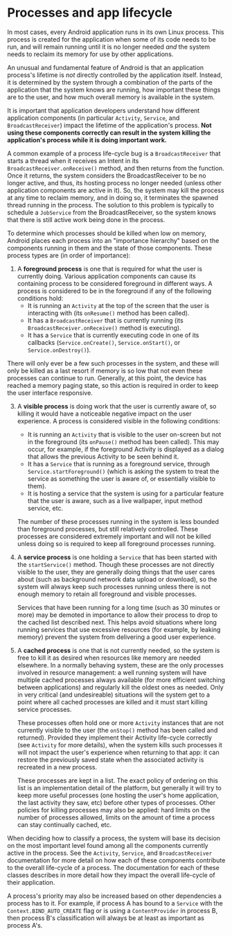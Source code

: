 # Processes and app lifecycle

In most cases, every Android application runs in its own Linux process. This process is created for the application when some of its code needs to be run, and will remain running until it is no longer needed _and_ the system needs to reclaim its memory for use by other applications.

An unusual and fundamental feature of Android is that an application process's lifetime is _not_ directly controlled by the application itself. Instead, it is determined by the system through a combination of the parts of the application that the system knows are running, how important these things are to the user, and how much overall memory is available in the system.

It is important that application developers understand how different application components (in particular `Activity`, `Service`, and `BroadcastReceiver`) impact the lifetime of the application's process. **Not using these components correctly can result in the system killing the application's process while it is doing important work.**

A common example of a process life-cycle bug is a `BroadcastReceiver` that starts a thread when it receives an Intent in its `BroadcastReceiver.onReceive()` method, and then returns from the function. Once it returns, the system considers the BroadcastReceiver to be no longer active, and thus, its hosting process no longer needed (unless other application components are active in it). So, the system may kill the process at any time to reclaim memory, and in doing so, it terminates the spawned thread running in the process. The solution to this problem is typically to schedule a `JobService` from the BroadcastReceiver, so the system knows that there is still active work being done in the process.

To determine which processes should be killed when low on memory, Android places each process into an "importance hierarchy" based on the components running in them and the state of those components. These process types are (in order of importance):

1.  A **foreground process** is one that is required for what the user is currently doing. Various application components can cause its containing process to be considered foreground in different ways. A process is considered to be in the foreground if any of the following conditions hold:
    *   It is running an `Activity` at the top of the screen that the user is interacting with (its `onResume()` method has been called).
    *   It has a `BroadcastReceiver` that is currently running (its `BroadcastReceiver.onReceive()` method is executing).
    *   It has a `Service` that is currently executing code in one of its callbacks (`Service.onCreate()`, `Service.onStart()`, or `Service.onDestroy()`).

There will only ever be a few such processes in the system, and these will only be killed as a last resort if memory is so low that not even these processes can continue to run. Generally, at this point, the device has reached a memory paging state, so this action is required in order to keep the user interface responsive.

3.  A **visible process** is doing work that the user is currently aware of, so killing it would have a noticeable negative impact on the user experience. A process is considered visible in the following conditions:
    
    *   It is running an `Activity` that is visible to the user on-screen but not in the foreground (its `onPause()` method has been called). This may occur, for example, if the foreground Activity is displayed as a dialog that allows the previous Activity to be seen behind it.
    *   It has a `Service` that is running as a foreground service, through `Service.startForeground()` (which is asking the system to treat the service as something the user is aware of, or essentially visible to them).
    *   It is hosting a service that the system is using for a particular feature that the user is aware, such as a live wallpaper, input method service, etc.
    
    The number of these processes running in the system is less bounded than foreground processes, but still relatively controlled. These processes are considered extremely important and will not be killed unless doing so is required to keep all foreground processes running.
    
4.  A **service process** is one holding a `Service` that has been started with the `startService()` method. Though these processes are not directly visible to the user, they are generally doing things that the user cares about (such as background network data upload or download), so the system will always keep such processes running unless there is not enough memory to retain all foreground and visible processes.
    
    Services that have been running for a long time (such as 30 minutes or more) may be demoted in importance to allow their process to drop to the cached list described next. This helps avoid situations where long running services that use excessive resources (for example, by leaking memory) prevent the system from delivering a good user experience.
    
5.  A **cached process** is one that is not currently needed, so the system is free to kill it as desired when resources like memory are needed elsewhere. In a normally behaving system, these are the only processes involved in resource management: a well running system will have multiple cached processes always available (for more efficient switching between applications) and regularly kill the oldest ones as needed. Only in very critical (and undesireable) situations will the system get to a point where all cached processes are killed and it must start killing service processes.
    
    These processes often hold one or more `Activity` instances that are not currently visible to the user (the `onStop()` method has been called and returned). Provided they implement their Activity life-cycle correctly (see `Activity` for more details), when the system kills such processes it will not impact the user's experience when returning to that app: it can restore the previously saved state when the associated activity is recreated in a new process.
    
    These processes are kept in a list. The exact policy of ordering on this list is an implementation detail of the platform, but generally it will try to keep more useful processes (one hosting the user's home application, the last activity they saw, etc) before other types of processes. Other policies for killing processes may also be applied: hard limits on the number of processes allowed, limits on the amount of time a process can stay continually cached, etc.
    

When deciding how to classify a process, the system will base its decision on the most important level found among all the components currently active in the process. See the `Activity`, `Service`, and `BroadcastReceiver` documentation for more detail on how each of these components contribute to the overall life-cycle of a process. The documentation for each of these classes describes in more detail how they impact the overall life-cycle of their application.

A process's priority may also be increased based on other dependencies a process has to it. For example, if process A has bound to a `Service` with the `Context.BIND_AUTO_CREATE` flag or is using a `ContentProvider` in process B, then process B's classification will always be at least as important as process A's.